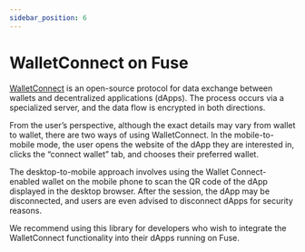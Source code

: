 ```yaml
---
sidebar_position: 6
---
```

# WalletConnect on Fuse

[WalletConnect](https://walletconnect.com) is an open-source protocol for data exchange between wallets and decentralized applications (dApps). The process occurs via a specialized server, and the data flow is encrypted in both directions.

From the user’s perspective, although the exact details may vary from wallet to wallet, there are two ways of using WalletConnect. In the mobile-to-mobile mode, the user opens the website of the dApp they are interested in, clicks the “connect wallet” tab, and chooses their preferred wallet.&#x20;

The desktop-to-mobile approach involves using the Wallet Connect-enabled wallet on the mobile phone to scan the QR code of the dApp displayed in the desktop browser. After the session, the dApp may be disconnected, and users are even advised to disconnect dApps for security reasons.

We recommend using this library for developers who wish to integrate the WalletConnect functionality into their dApps running on Fuse.
